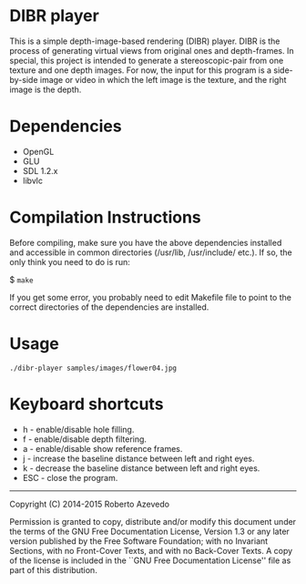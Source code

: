DIBR player
===========
This is a simple depth-image-based rendering (DIBR) player. DIBR is the process
of generating virtual views from original ones and depth-frames. In special,
this project is intended to generate a stereoscopic-pair from one texture and
one depth images. For now, the input for this program is a side-by-side image or
video in which the left image is the texture, and the right image is the depth.

Dependencies
============
  * OpenGL
  * GLU 
  * SDL 1.2.x
  * libvlc

Compilation Instructions
========================
Before compiling, make sure you have the above dependencies installed and
accessible in common directories (/usr/lib, /usr/include/ etc.). If so, the
only think you need to do is run:

  $ `make`

If you get some error, you probably need to edit Makefile file to point to the
correct directories of the dependencies are installed.

Usage
=====

  `./dibr-player samples/images/flower04.jpg`

Keyboard shortcuts
==================
  - h   - enable/disable hole filling.
  - f   - enable/disable depth filtering.
  - a   - enable/disable show reference frames.
  - j   - increase the baseline distance between left and right eyes.
  - k   - decrease the baseline distance between left and right eyes.
  - ESC - close the program.


----
Copyright (C) 2014-2015 Roberto Azevedo

Permission is granted to copy, distribute and/or modify this document under
the terms of the GNU Free Documentation License, Version 1.3 or any later
version published by the Free Software Foundation; with no Invariant
Sections, with no Front-Cover Texts, and with no Back-Cover Texts. A copy
of the license is included in the ``GNU Free Documentation License'' file as
part of this distribution.

